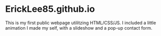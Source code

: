 # ErickLee85.github.io

This is my first public webpage utilitzing HTML/CSS/JS. 
I included a little animation I made my self, with a slideshow and a pop-up contact form.
